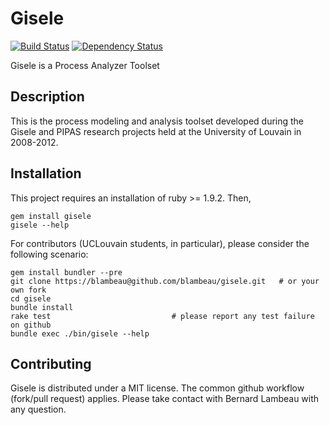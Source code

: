 # Gisele

[![Build Status](https://secure.travis-ci.org/blambeau/gisele.png)](http://travis-ci.org/blambeau/gisele)
[![Dependency Status](https://gemnasium.com/blambeau/gisele.png)](https://gemnasium.com/blambeau/gisele)

Gisele is a Process Analyzer Toolset

## Description

This is the process modeling and analysis toolset developed during the Gisele and
PIPAS research projects held at the University of Louvain in 2008-2012.

## Installation

This project requires an installation of ruby >= 1.9.2. Then,

    gem install gisele
    gisele --help

For contributors (UCLouvain students, in particular), please consider the following
scenario:

    gem install bundler --pre
    git clone https://blambeau@github.com/blambeau/gisele.git   # or your own fork
    cd gisele
    bundle install
    rake test                           # please report any test failure on github
    bundle exec ./bin/gisele --help

## Contributing

Gisele is distributed under a MIT license. The common github workflow (fork/pull request)
applies. Please take contact with Bernard Lambeau with any question.